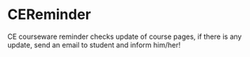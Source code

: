 # CEReminder
CE courseware reminder checks update of course pages, if there is any update, send an email to student and inform him/her!
